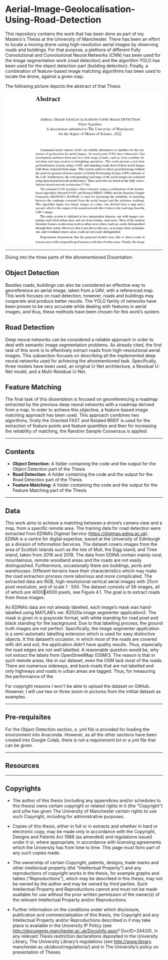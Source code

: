 # Aerial-Image-Geolocalisation-Using-Road-Detection

This repository contains the work that has been done as part of my Masters's Thesis at the University of Manchester. There has been an effort to locate a moving drone using high-resolution aerial images by observing roads and buildings. For that purpose, a plethora of different Fully Convolutional and Convolutional Neural Networks (CNN) has been used for the image segmentation work (road detection) and the algorithm YOLO has been used for the object detection part (building detection). Finally, a combination of feature-based image matching algorithms has been used to locate the drone, against a given map.


The following picture depicts the abstract of that Thesis

![Thesis Abstract](https://github.com/TypEktor/Aerial-Image-Geolocalisation-Using-Road-Detection/blob/main/Abstract.jpg?raw=true)

---

Diving into the three parts of the aforementioned Dissertation:

## Object Detection

Besides roads, buildings can also be considered an effective way to georeference an aerial image, taken from a UAV, with a referenced map. This work focuses on road
detection; however, roads and buildings may cooperate and produce better results. The YOLO family of networks have been proven to be very accurate while dealing with
features in aerial images, and thus, these methods have been chosen for this work’s system.

## Road Detection

Deep neural networks can be considered a reliable approach in order to deal with semantic image segmentation problems. As already cited, the first task of this work is
to effectively extract roads from high-resolutional aerial images. This subsection focuses on describing all the implemented deep neural networks used for achieving the aforementioned task. Specifically, three models have been used, an original U-Net architecture, a Residual U-Net model, and a Multi-Residual U-Net.


## Feature Matching

The final task of this dissertation is focused on georeferencing a roadmap extracted by the previous deep neural networks with a roadmap derived from a map. In order to achieve this objective, a feature-based image matching approach has been used. This approach combines two algorithms, firstly the Oriented FAST and Rotated BRIEF is
used for the extraction of feature points and feature quantities and then for increasing the reliability of matching, the Random Sample Consensus is applied.



---

## Contents
- **Object Detection:** A folder containing the code and the output for the Object Detection part of the Thesis
- **Road Detection:** A folder containing the code and the output for the Road Detection part of the Thesis
- **Feature Matching:** A folder containing the code and the output for the Feature Matching part of the Thesis


---

## Data
This work aims to achieve a matching between a drone’s camera view and a map, from a specific remote area. The training data for road detection were extracted from EDINA’s Digimat Service (https://digimap.edina.ac.uk). EDINA is a centre for digital expertise, based at the University of Edinburgh as a division of Information Services. The dataset covers images from the area of Scottish Islands such as the Isle of Mull, the Eigg island, and Tiree island, taken from 2016 and 2019. The data from EDINA contain mainly rural, mountainous, remote woodland areas and the roads are not easily distinguished. Furthermore, occasionally there are buildings, ports and warehouses. Different terrains have their characteristics which may make the road extraction process more laborious and more complicated. The extracted data are RGB, high-resolutional vertical aerial images with 25cm pixel resolution, and of scale 1 : 500. The dataset consists of 56 images, all of which are 40004000 pixels, see Figure 4.1. The goal is to extract roads from these images.


As EDINA’s data are not already labelled, each image’s mask was hand-labelled using MATLAB’s ver. R2020a image segmenter application2. The mask is given
in a grayscale format, with white standing for road pixel and black standing for the background. Due to that labelling process, the ground truth images are not perfect. Specifically, the image segmenter application is a semi-automatic labelling extension which is used for easy distinctive objects. It this dataset’s occasion, in which most of the roads are covered with dirt and soil, the application didn’t have quality results. Thus, especially the road edges are not well labelled. A reasonable question would be, why not extract the labels from OpenStreetMap (OSM)3. The reason is that in such remote areas, like in our dataset, even the OSM lack most of the roads. There are numerous sideways, and back-roads that are not labelled and only highways and roads in urban areas are tagged. Thus, for measuring the performance of the

For copyright reasons I won't be able to upload the dataset on GitHub. However, I will use two or three zoom-in pictures from the intitial dataset as examples.

---

## Pre-requisites
For the Object Detection section, a .yml file is provided for loading the environment into Anaconda. However, as all the other sections have been created into Google Colab, there is not a requirement.txt or a yml file that can be given.

---

## Resources

---

## Copyrights
- The author of this thesis (including any appendices and/or schedules to this thesis)
owns certain copyright or related rights in it (the “Copyright”) and s/he has
given The University of Manchester certain rights to use such Copyright, including
for administrative purposes.

- Copies of this thesis, either in full or in extracts and whether in hard or electronic
copy, may be made only in accordance with the Copyright, Designs and Patents
Act 1988 (as amended) and regulations issued under it or, where appropriate,
in accordance with licensing agreements which the University has from time to
time. This page must form part of any such copies made.

- The ownership of certain Copyright, patents, designs, trade marks and other intellectual
property (the “Intellectual Property”) and any reproductions of copyright
works in the thesis, for example graphs and tables (“Reproductions”), which
may be described in this thesis, may not be owned by the author and may be
owned by third parties. Such Intellectual Property and Reproductions cannot
and must not be made available for use without the prior written permission of
the owner(s) of the relevant Intellectual Property and/or Reproductions.

- Further information on the conditions under which disclosure, publication and
commercialisation of this thesis, the Copyright and any Intellectual Property
and/or Reproductions described in it may take place is available in the University
IP Policy (see http://documents.manchester.ac.uk/DocuInfo.aspx?
DocID=24420), in any relevant Thesis restriction declarations deposited in the
University Library, The University Library’s regulations (see http://www.library.
manchester.ac.uk/about/regulations/) and in The University’s policy on
presentation of Theses
